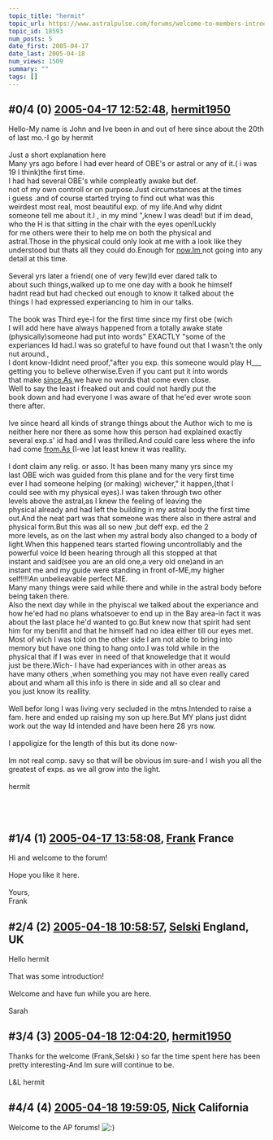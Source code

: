 ```yaml
---
topic_title: "hermit"
topic_url: https://www.astralpulse.com/forums/welcome-to-members-introductions!/hermit
topic_id: 18593
num_posts: 5
date_first: 2005-04-17
date_last: 2005-04-18
num_views: 1509
summary: ""
tags: []
---
```


## \#0/4 (0) [2005-04-17 12:52:48](https://www.astralpulse.com/forums/index.php?msg=160669), [hermit1950](https://www.astralpulse.com/forums/profile/?u=8759)  ##
<section>
Hello-My name is John and Ive been in and out of here since about the 20th of last mo.-I go by hermit
<br>
<br>
Just a short explanation here
<br>
Many yrs ago before I had ever heard of OBE's or astral or any of it.( i was 19 I think)the first time.
<br>
I had had several OBE's while compleatly awake but def.
<br>
not of my own controll or on purpose.Just circumstances at the times
<br>
i guess .and of course started trying to find out what was this
<br>
weirdest most real, most beautiful exp. of my life.And why didnt
<br>
someone tell me about it.I , in my mind ",knew I was dead! but if im dead,
<br>
who the H is that sitting in the chair with the eyes open!Luckly
<br>
for me others were their to help me on both the physical and
<br>
astral.Those in the physical could only look at me with a look like they understood but thats all they could do.Enough for
<a class="bbc_link" href="https://www.astralpulse.com/forums///now.im" rel="noopener" target="_blank">
 now.Im
</a>
not going into any detail at this time.
<br>
<br>
Several yrs later a friend( one of very few)Id ever dared talk to
<br>
about such things,walked up to me one day with a book he himself
<br>
hadnt read but had checked out enough to know it talked about the
<br>
things I had expressed experiancing to him in our talks.
<br>
<br>
The book was Third eye-I for the first time since my first obe (wich
<br>
I will add here have always happened from a totally awake state
<br>
(physically)someone had put into words" EXACTLY "some of the
<br>
experiances Id had.I was so grateful to have found out that I wasn't the only nut around.,
<br>
I dont know-Ididnt need proof,"after you exp. this someone would play H___ getting you to believe otherwise.Even if you cant put it into words
<br>
that make
<a class="bbc_link" href="https://www.astralpulse.com/forums///since.as" rel="noopener" target="_blank">
 since.As
</a>
we have no words that come even close.
<br>
Well to say the least i freaked out and could not hardly put the
<br>
book down and had everyone I was aware of that he'ed ever wrote soon there after.
<br>
<br>
Ive since heard all kinds of strange things about the Author wich to me is neither here nor there as some how this person had explained exactly several exp.s' id had and I was thrilled.And could care less where the info had come
<a class="bbc_link" href="https://www.astralpulse.com/forums///from.as" rel="noopener" target="_blank">
 from.As
</a>
(I-we )at least knew it was reallity.
<br>
<br>
I dont claim any relig. or asso. It has been many many yrs since my
<br>
last OBE wich was guided from this plane and for the very first time
<br>
ever I had someone helping (or making) wichever," it happen,(that I
<br>
could see with my physical eyes).I was taken through two other
<br>
levels above the astral,as I knew the feeling of leaving the
<br>
physical already and had left the building in my astral body the first time out.And the neat part was that someone was there also in there astral and physical form.But this was all so new ,but deff exp. ed the 2
<br>
more levels, as on the last when my astral body also changed to a body of
<br>
light.When this happened tears started flowing uncontrollably and the
<br>
powerful voice Id been hearing through all this stopped at that
<br>
instant and said(see you are an old one,a very old one)and in an
<br>
instant me and my guide were standing in front of-ME,my higher
<br>
self!!!!An unbelieavable perfect ME.
<br>
Many many things were said while there and while in the astral body before being taken there.
<br>
Also the next day while in the phyiscal we talked about the experiance and how he'ed had no plans whatsoever to end up in the Bay area-in fact it was about the last place he'd wanted to go.But knew now that spirit had sent him for my benifit and that he himself had no idea either till our eyes met.
<br>
Most of wich I was told on the other side I am not able to bring into
<br>
memory but have one thing to hang onto.I was told while in the
<br>
 physical that if I was ever in need of that knoweledge that it would
 <br>
  just be there.Wich- I have had experiances with in other areas as
  <br>
   have many others ,when something you may not have even really cared
   <br>
    about and wham all this info is there in side and all so clear and
    <br>
    you just know its reallity.
    <br>
    <br>
    Well befor long I was living very secluded in the mtns.Intended to raise a fam. here and ended up raising my son up here.But MY plans just didnt work out the way Id intended and have been here 28 yrs now.
    <br>
    <br>
    I appoligize for the length of this but its done now-
    <br>
    <br>
    Im not real comp. savy so that will be obvious im sure-and I wish you all the greatest of exps. as we all grow into the light.
    <br>
    <br>
    hermit
   </br>
  </br>
 </br>
</br>
</section>

## \#1/4 (1) [2005-04-17 13:58:08](https://www.astralpulse.com/forums/index.php?msg=160671), [Frank](https://www.astralpulse.com/forums/profile/?u=359) France ##
<section>
Hi and welcome to the forum!
<br>
<br>
Hope you like it here.
<br>
<br>
Yours,
<br>
Frank
</section>

## \#2/4 (2) [2005-04-18 10:58:57](https://www.astralpulse.com/forums/index.php?msg=160785), [Selski](https://www.astralpulse.com/forums/profile/?u=6012) England, UK ##
<section>
Hello hermit
<br>
<br>
That was some introduction!
<br>
<br>
Welcome and have fun while you are here.
<br>
<br>
Sarah
</section>

## \#3/4 (3) [2005-04-18 12:04:20](https://www.astralpulse.com/forums/index.php?msg=160798), [hermit1950](https://www.astralpulse.com/forums/profile/?u=8759)  ##
<section>
Thanks for the welcome (Frank,Selski ) so far the time spent here has been pretty interesting-And Im sure will continue to be.
<br>
<br>
L&amp;L hermit
</section>

## \#4/4 (4) [2005-04-18 19:59:05](https://www.astralpulse.com/forums/index.php?msg=160867), [Nick](https://www.astralpulse.com/forums/profile/?u=2080) California ##
<section>
Welcome to the AP forums!
<img alt=":)" class="smiley" src="https://www.astralpulse.com/forums/Smileys/fugue/smiley.png" title="Smiley"/>
</section>